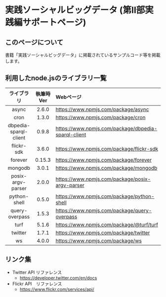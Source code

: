 # 実践ソーシャルビッグデータ (第Ⅱ部実践編サポートページ)



## このページについて

書籍「実践ソーシャルビッグデータ」に掲載されているサンプルコード等を掲載します。

## 利用したnode.jsのライブラリ一覧
| ライブラリ             | 執筆時Ver | Webページ | 
|:---------------------:|:---------:|:----------|
| async                 | 2.6.0     |https://www.npmjs.com/package/async |
| cron                  | 1.3.0     |https://www.npmjs.com/package/cron |
| dbpedia-sparql-client | 0.9.8     |https://www.npmjs.com/package/dbpedia-sparql-client|
| flickr-sdk            | 3.6.0     |https://www.npmjs.com/package/flickr-sdk|
| forever               | 0.15.3    |https://www.npmjs.com/package/forever | 
| mongodb               | 3.0.1     |https://www.npmjs.com/package/mongodb |
| posix-argv-parser     | 2.0.0     |https://www.npmjs.com/package/posix-argv-parser |
| python-shell          | 0.5.0     |https://www.npmjs.com/package/python-shell |
| query-overpass        | 1.5.3     |https://www.npmjs.com/package/query-overpass|
| turf                  | 5.1.6     |https://www.npmjs.com/package/@turf/turf |
| twitter               | 1.7.1     |https://www.npmjs.com/package/twitter |
| ws                    | 4.0.0     |https://www.npmjs.com/package/ws | 

## リンク集
* Twitter API リファレンス
    * https://developer.twitter.com/en/docs
* Flickr API　リファレンス
    * https://www.flickr.com/services/api/ 